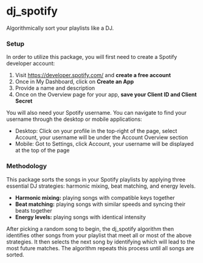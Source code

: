 # dj_spotify
Algorithmically sort your playlists like a DJ.

### Setup
In order to utilize this package, you will first need to create a Spotify developer account:
  1. Visit https://developer.spotify.com/ and **create a free account**
  2. Once in My Dashboard, click on **Create an App**
  3. Provide a name and description 
  4. Once on the Overview page for your app, **save your Client ID and Client Secret**

You will also need your Spotify username. You can navigate to find your username through the desktop or mobile applications:
  - Desktop: Click on your profile in the top-right of the page, select Account, your username will be under the Account Overview section
  - Mobile: Got to Settings, click Account, your username will be displayed at the top of the page

### Methodology

This package sorts the songs in your Spotify playlists by applying three essential DJ strategies: harmonic mixing, beat matching, and energy levels.
  - **Harmonic mixing:** playing songs with compatible keys together
  - **Beat matching:** playing songs with similar speeds and syncing their beats together
  - **Energy levels:** playing songs with identical intensity 

After picking a random song to begin, the dj_spotify algorithm then identifies other songs from your playlist that meet all or most of the above
strategies. It then selects the next song by identifying which will lead to the most future matches. The algorithm repeats this process until all
songs are sorted.
